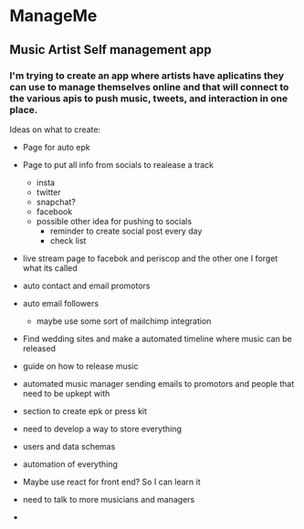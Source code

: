 # ManageMe
## Music Artist Self management app

### I'm trying to create an app where artists have aplicatins they can use to manage themselves online and that will connect to the various apis to push music, tweets, and interaction in one place.


Ideas on what to create:
- Page for auto epk
- Page to put all info from socials to realease a track
    - insta
    - twitter
    - snapchat?
    - facebook

    * possible other idea for pushing to socials
        - reminder to create social post every day
        - check list

- live stream page to facebok and periscop and the other one I forget what its called
- auto contact and email promotors
- auto email followers
    - maybe use some sort of mailchimp integration
    


- Find wedding sites and make a automated timeline where music can be released

- guide on how to release music

- automated music manager sending emails to promotors and people that need to be upkept with

- section to create epk or press kit

- need to develop a way to store everything

- users and data schemas
- automation of everything
- Maybe use react for front end? So I can learn it

- need to talk to more musicians and managers
- 

